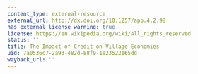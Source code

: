 ```yaml
---
content_type: external-resource
external_url: http://dx.doi.org/10.1257/app.4.2.98
has_external_license_warning: true
license: https://en.wikipedia.org/wiki/All_rights_reserved
status: ''
title: The Impact of Credit on Village Economies
uid: 7a0536c7-2a93-482d-88f9-1e23522165dd
wayback_url: ''
---
```

